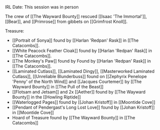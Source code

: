 IRL Date:
This session was in person


The crew of [[The Wayward Bounty]] rescued [[Isaac 'The Immortal']], [[Bear]], and [[Primrose]] from gibbets on [[Grimfrost Knoll]].

Treasure:
- [[Portrait of Sonya]] found by [[Harlan 'Redpan' Rask]] in [[The Catacombs]].
- [[White Peacock Feather Cloak]] found by [[Harlan 'Redpan' Rask]] in [[The Catacombs]].
- [[The Monkey's Paw]] found by Found by [[Harlan 'Redpan' Rask]] in [[The Catacombs]]. 
- [[Laminated Cutlass]], [[Laminated Dingy]], [[Masterworked Laminated Cutlass]], [[Unreliable Blunderbuss]] found on [[Zephyrix Penelope 'Penny' of the North Wind]] and [[Jacques Courtemer]] by [[The Wayward Bounty]] in [[The Pull of the Beast]]
- [[Flotsam and Jetsam]] and 2x [[Aether]] found by [[The Wayward Bounty]] in the [[Howling Riptide]]
- [[Waterlogged Pages]] found by [[Johan Kristoff]] in [[Moontide Cove]]
- [[Pendant of Pendergast's Long Lost Love]] found by [[Johan Kristoff]] in [[Moontide Cove]]
- Hoard of Treasure found by [[The Wayward Bounty]] in [[The Catacombs]]